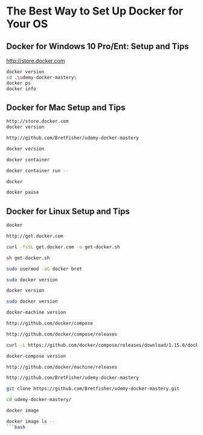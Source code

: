 # The Best Way to Set Up Docker for Your OS

## Docker for Windows 10 Pro/Ent: Setup and Tips

http://store.docker.com

```bash
docker version
cd .\udemy-docker-mastery\
docker ps
docker info
```

 

## Docker for Mac Setup and Tips

```bash
http://store.docker.com
docker version

http://github.com/BretFisher/udemy-docker-mastery

docker version

docker container

docker container run --

docker

docker pause
```

## Docker for Linux Setup and Tips
```bash
docker

http://get.docker.com

curl -fsSL get.docker.com -o get-docker.sh

sh get-docker.sh

sudo usermod -aG docker bret

sudo docker version

docker version

sudo docker version

docker-machine version

http://github.com/docker/compose

http://github.com/docker/compose/releases

curl -L https://github.com/docker/compose/releases/download/1.15.0/docker-compose- `uname -s `- `uname -m` >/usr/local/bin/docker-compose

docker-compose version

http://github.com/docker/machine/releases

http://github.com/BretFisher/udemy-docker-mastery

git clone https://github.com/Bretfisher/udemy-docker-mastery.git

cd udemy-docker-mastery/

docker image

docker image ls --
```bash
